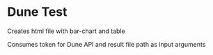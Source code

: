 # Dune Test

Creates html file with bar-chart and table

Consumes token for Dune API and result file path as input arguments
